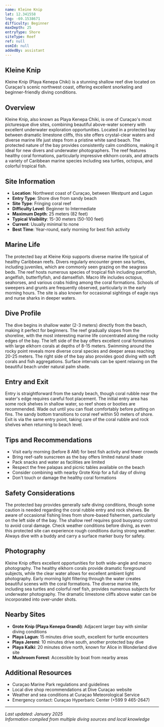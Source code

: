 ```yaml
---
name: Kleine Knip
lat: 12.341558
lng: -69.1538671
difficulty: Beginner
maxDepth: 25
entryType: Shore
siteType: Reef
ref: null
osmId: null
addedBy: assistant
---
```


## Kleine Knip

Kleine Knip (Playa Kenepa Chiki) is a stunning shallow reef dive located on Curaçao's scenic northwest coast, offering excellent snorkeling and beginner-friendly diving conditions.

## Overview

Kleine Knip, also known as Playa Kenepa Chiki, is one of Curaçao's most picturesque dive sites, combining beautiful above-water scenery with excellent underwater exploration opportunities. Located in a protected bay between dramatic limestone cliffs, this site offers crystal-clear waters and diverse marine life just steps from a pristine white sand beach. The protected nature of the bay provides consistently calm conditions, making it ideal for new divers and underwater photographers. The reef features healthy coral formations, particularly impressive elkhorn corals, and attracts a variety of Caribbean marine species including sea turtles, octopus, and colorful tropical fish.

## Site Information

- **Location**: Northwest coast of Curaçao, between Westpunt and Lagun
- **Entry Type**: Shore dive from sandy beach
- **Site Type**: Fringing coral reef
- **Difficulty Level**: Beginner to Intermediate
- **Maximum Depth**: 25 meters (82 feet)
- **Typical Visibility**: 15-30 meters (50-100 feet)
- **Current**: Usually minimal to none
- **Best Time**: Year-round, early morning for best fish activity

## Marine Life

The protected bay at Kleine Knip supports diverse marine life typical of healthy Caribbean reefs. Divers regularly encounter green sea turtles, including juveniles, which are commonly seen grazing on the seagrass beds. The reef hosts numerous species of tropical fish including parrotfish, angelfish, butterflyfish, and damselfish. Macro life includes octopus, seahorses, and various crabs hiding among the coral formations. Schools of sweepers and grunts are frequently observed, particularly in the early morning hours. The site is also known for occasional sightings of eagle rays and nurse sharks in deeper waters.

## Dive Profile

The dive begins in shallow water (2-3 meters) directly from the beach, making it perfect for beginners. The reef gradually slopes from the shoreline, with the most interesting marine life concentrated along the rocky edges of the bay. The left side of the bay offers excellent coral formations with large elkhorn corals at depths of 8-15 meters. Swimming around the rocky point reveals more diverse coral species and deeper areas reaching 20-25 meters. The right side of the bay also provides good diving with soft corals and fish aggregations. Surface intervals can be spent relaxing on the beautiful beach under natural palm shade.

## Entry and Exit

Entry is straightforward from the sandy beach, though coral rubble near the water's edge requires careful foot placement. The initial entry area has some rock shelves in shallow water, so reef shoes or booties are recommended. Wade out until you can float comfortably before putting on fins. The sandy bottom transitions to coral reef within 50 meters of shore. Exit is via the same entry point, taking care of the coral rubble and rock shelves when returning to beach level.

## Tips and Recommendations

- Visit early morning (before 8 AM) for best fish activity and fewer crowds
- Bring reef-safe sunscreen as the bay offers limited natural shade
- Pack snacks and water as facilities are limited
- Respect the free palapas and picnic tables available on the beach
- Consider combining with nearby Grote Knip for a full day of diving
- Don't touch or damage the healthy coral formations

## Safety Considerations

The protected bay provides generally safe diving conditions, though some caution is needed regarding the coral rubble entry and rock shelves. Be aware of occasional fishing lines from shore-based fishermen, particularly on the left side of the bay. The shallow reef requires good buoyancy control to avoid coral damage. Check weather conditions before diving, as even this protected site can experience rough conditions during strong weather. Always dive with a buddy and carry a surface marker buoy for safety.

## Photography

Kleine Knip offers excellent opportunities for both wide-angle and macro photography. The healthy elkhorn corals provide dramatic foreground subjects, while the clear water allows for excellent ambient light photography. Early morning light filtering through the water creates beautiful scenes with the coral formations. The diverse marine life, including sea turtles and colorful reef fish, provides numerous subjects for underwater photography. The dramatic limestone cliffs above water can be incorporated into over-under shots.

## Nearby Sites

- **Grote Knip (Playa Kenepa Grandi)**: Adjacent larger bay with similar diving conditions
- **Playa Lagun**: 15 minutes drive south, excellent for turtle encounters
- **Playa Jeremi**: 10 minutes drive south, another protected bay dive
- **Playa Kalki**: 20 minutes drive north, known for Alice in Wonderland dive site
- **Mushroom Forest**: Accessible by boat from nearby areas

## Additional Resources

- Curaçao Marine Park regulations and guidelines
- Local dive shop recommendations at Dive Curaçao website
- Weather and sea conditions at Curaçao Meteorological Service
- Emergency contact: Curaçao Hyperbaric Center (+599 9 465-2647)

---

*Last updated: January 2025*  
*Information compiled from multiple diving sources and local knowledge*